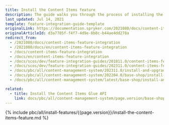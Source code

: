 ```yaml
---
title: Install the Content Items feature
description: The guide walks you through the process of installing the Content Items feature in the project.
last_updated: Jul 14, 2021
template: feature-integration-guide-template
originalLink: https://documentation.spryker.com/2021080/docs/content-items-feature-integration
originalArticleId: d3a7785f-f4f7-4d9e-8b8c-b44ae4dd278a
redirect_from:
  - /2021080/docs/content-items-feature-integration
  - /2021080/docs/en/content-items-feature-integration
  - /docs/content-items-feature-integration
  - /docs/en/content-items-feature-integration
  - /docs/scos/dev/feature-integration-guides/201811.0/content-items-feature-integration.html
  - /docs/scos/dev/feature-integration-guides/202311.0/content-items-feature-integration.html
  - /docs/pbc/all/content-management-system/202311.0/install-and-upgrade/install-features/install-the-content-items-feature.html
  - /docs/pbc/all/content-management-system/202204.0/base-shop/install-and-upgrade/install-features/install-the-content-items-feature.html
  - /docs/pbc/all/content-management-system/latest/base-shop/install-and-upgrade/install-features/install-the-content-items-feature.html

related:
  - title: Install the Content Items Glue API
    link: docs/pbc/all/content-management-system/page.version/base-shop/install-and-upgrade/install-glue-api/install-the-content-items-glue-api.html
---
```


{% include pbc/all/install-features/{{page.version}}/install-the-content-items-feature.md %} <!-- To edit, see /_includes/pbc/all/install-features/202311.0/install-the-content-items-feature.md -->
